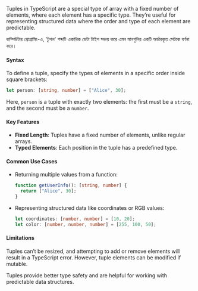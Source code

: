 Tuples in TypeScript are a special type of array with a fixed number of elements, where each element has a specific type. They’re useful for representing structured data where the order and type of each element are predictable.

কম্পিউটার প্রোগ্রামিং-এ, 'টুপল' শব্দটি একাধিক ডেটা টাইপ সঞ্চয় করে এমন মানগুলির একটি অর্ডারকৃত সেটকে বর্ণনা করে।

#### Syntax
To define a tuple, specify the types of elements in a specific order inside square brackets:

```typescript
let person: [string, number] = ["Alice", 30];
```

Here, `person` is a tuple with exactly two elements: the first must be a `string`, and the second must be a `number`.

#### Key Features
- **Fixed Length**: Tuples have a fixed number of elements, unlike regular arrays.
- **Typed Elements**: Each position in the tuple has a predefined type.

#### Common Use Cases
- Returning multiple values from a function:
  ```typescript
  function getUserInfo(): [string, number] {
    return ["Alice", 30];
  }
  ```
- Representing structured data like coordinates or RGB values:
  ```typescript
  let coordinates: [number, number] = [10, 20];
  let color: [number, number, number] = [255, 100, 50];
  ```

#### Limitations
Tuples can’t be resized, and attempting to add or remove elements will result in a TypeScript error. However, tuple elements can be modified if mutable.

Tuples provide better type safety and are helpful for working with predictable data structures.